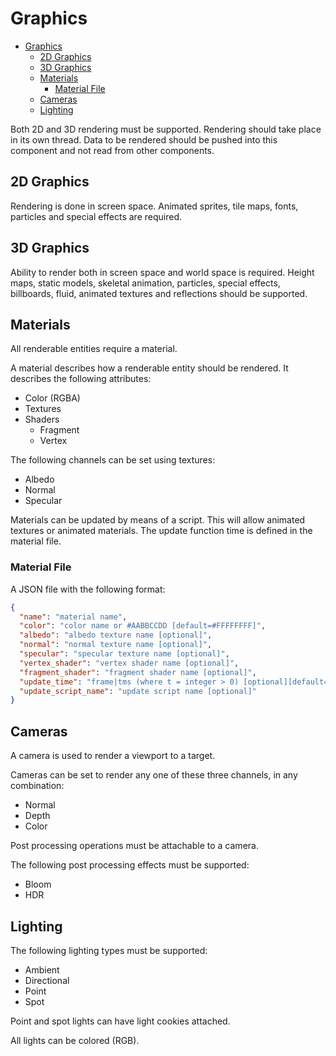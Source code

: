 # Graphics

- [Graphics](#graphics)
  - [2D Graphics](#2d-graphics)
  - [3D Graphics](#3d-graphics)
  - [Materials](#materials)
    - [Material File](#material-file)
  - [Cameras](#cameras)
  - [Lighting](#lighting)

Both 2D and 3D rendering must be supported. Rendering should take place in its own thread. Data to be rendered should be pushed into this component and not read from other components.

## 2D Graphics

Rendering is done in screen space. Animated sprites, tile maps, fonts, particles and special effects are required.

## 3D Graphics

Ability to render both in screen space and world space is required. Height maps, static models, skeletal animation, particles, special effects, billboards, fluid, animated textures and reflections should be supported.

## Materials

All renderable entities require a material.

A material describes how a renderable entity should be rendered. It describes the following attributes:

- Color (RGBA)
- Textures
- Shaders
  - Fragment
  - Vertex

The following channels can be set using textures:

- Albedo
- Normal
- Specular

Materials can be updated by means of a script. This will allow animated textures or animated materials. The update function time is defined in the material file.

### Material File

A JSON file with the following format:

```json
{
  "name": "material name",
  "color": "color name or #AABBCCDD [default=#FFFFFFFF]",
  "albedo": "albedo texture name [optional]",
  "normal": "normal texture name [optional]",
  "specular": "specular texture name [optional]",
  "vertex_shader": "vertex shader name [optional]",
  "fragment_shader": "fragment shader name [optional]",
  "update_time": "frame|tms (where t = integer > 0) [optional][default=0]",
  "update_script_name": "update script name [optional]"
}
```

## Cameras

A camera is used to render a viewport to a target.

Cameras can be set to render any one of these three channels, in any combination:

- Normal
- Depth
- Color

Post processing operations must be attachable to a camera.

The following post processing effects must be supported:

- Bloom
- HDR

## Lighting

The following lighting types must be supported:

- Ambient
- Directional
- Point
- Spot

Point and spot lights can have light cookies attached.

All lights can be colored (RGB).
